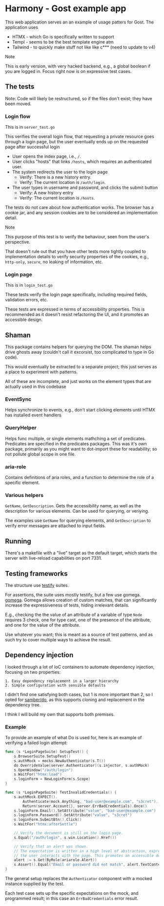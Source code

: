 # Harmony - Gost example app

This web application serves an an example of usage patters for Gost. The
application uses
  - HTMX - which Go is specifically written to support
  - Templ - seems to be the best template engine atm
  - Tailwind - to quickly make stuff not like like c*** (need to update to v4)

> [!NOTE]
>
> This is early version, with very hacked backend, e.g., a global boolean if you
> are logged in. Focus right now is on expressive test cases.

## The tests

Note: Code will likely be restructured, so if the files don't exist; they have
been moved.

### Login flow

This is in `server_test.go`

This verifies the overall login flow, that requesting a private resource goes
through a login page, but the user eventually ends up on the requested page
after successful login

- User opens the index page, i.e., `/`.
- User clicks "hosts" that links `/hosts`, which requires an authenticated user.
- The system redirects the user to the login page
  - Verify: There is a new history entry.
  - Verify: The current location is `/auth/login`.
- The user types in username and password, and clicks the submit button
  - Verify: A new history entry
  - Verify: The current location is `/hosts`.

The tests do not care about _how_ authentication works. The browser has a cookie
jar, and any session cookies are to be considered an implementation detail.

> [!Note]
>
> This purpose of this test is to verify the behaviour, seen from the user's
> perspective.
>
> That doesn't rule out that you have other tests more tightly coupled to
> implementation details to verify security properties of the cookies, e.g.,
> `http-only`, `secure`, no leaking of information, etc.

### Login page

This is in `login_test.go`

These tests verify the login page specifically, including required fields,
validation errors, etc.

These tests are expressed in terms of accessibility properties. This is
recommended as it doesn't resist refactoring the UI, and it promotes an
accessible design.

## Shaman

This package contains helpers for querying the DOM. The shaman helps drive
ghosts away (couldn't call it excorsist, too complicated to type in Go code).

This would eventually be extracted to a separate project; this just serves as a
place to experiment with patterns.

All of these are incomplete, and just works on the element types that are
actually used in this codebase

### EventSync

Helps synchronize to events, e.g., don't start clicking elements until HTMX has
installed event handlers

### QueryHelper

Helps func multiple, or single elements mathching a set of predicates.
Predicates are specified in the predicates packages. This was it's own package,
primarily as you might want to dot-import these for readability; so not pollute
global scope in one file.

### aria-role

Contains definitions of aria roles, and a function to determine the role of a
specific element.

### Various helpers

`GetName`, `GetDescription`. Gets the accessibility name, as well as the
description for various elements. Can be used for querying, or veriying.

The examples use `GetName` for querying elements, and `GetDescription` to verify
error messages are attached to input fields.

## Running

There's a makefile with a "live" target as the default target, which starts the
server with live-reload capabilities on port 7331.

## Testing frameworks

The structure use [testify](https://github.com/stretchr/testify) suites.

For assertions, the suite uses mostly testify, but a few use gomega.
[gomega](https://onsi.github.io/gomega). Gomega allows creation of custom
matches, that can significantly increase the expressiveness of tests, hiding
irrelevant details. 

E.g., checking the the value of an attribute of a variable of type `Node`
requires 3 check, one for type cast, one of the presence of the attribute, and
one for the value of the attribute.

Use whatever you want; this is meant as a source of test patterns, and as such
try to cover multiple ways to achieve the result.

## Dependency injection

I looked through a lot of IoC containers to automate dependency injection,
focusing on two properties:

    1. Easy dependency replacement in a larger hierarchy
    2. Simple configuration with sensible defaults

I didn't find one satisfying both cases, but 1 is more important than 2, so I
opted for [samber/do](https://pkg.go.dev/github.com/samber/do), as this supports
cloning and replacement in the dependency tree.

I think I will build my own that supports both premises.

### Example

To provide an example of what Do is used for, here is an example of verifying
a failed login attempt:

```go
func (s *LoginPageSuite) SetupTest() {
	s.BrowserSuite.SetupTest()
	s.authMock = mocks.NewAuthenticator(s.T())
	do.OverrideValue[server.Authenticator](s.injector, s.authMock)
	s.OpenWindow("/auth/login")
	s.WaitFor("htmx:load")
	s.loginForm = NewLoginForm(s.Scope)
}

func (s *LoginPageSuite) TestInvalidCredentials() {
	s.authMock.EXPECT().
		Authenticate(mock.Anything, "bad-user@example.com", "s3cret").
		Return(server.Account{}, server.ErrBadCredentials).Once()
	s.loginForm.Email().SetAttribute("value", "bad-user@example.com")
	s.loginForm.Password().SetAttribute("value", "s3cret")
	s.loginForm.SubmitBtn().Click()
	s.WaitFor("htmx:afterSettle")

    // Verify the document is still on the login page.
	s.Equal("/auth/login", s.win.Location().Href())

    // Verify that an alert was shown.
    // The expectation is written in a high level of abstraction, expressing how
    // the user interacts with the page. This promotes an accessible design.
	alert := s.Get(ByRole(ariarole.Alert))
	s.Assert().Equal("Email or password did not match", alert.TextContent())
}
```

The general setup replaces the `Authenticator` component with a mocked instance
supplied by the test.

Each test case sets up the specific expectations on the mock, and programmed
result; in this case an `ErrBadCredentials` error result.
